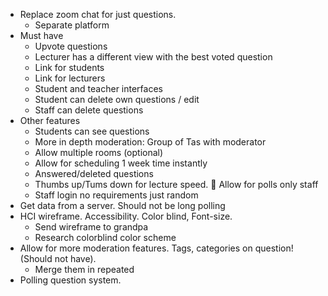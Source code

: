 * Replace zoom chat for just questions.
    * Separate platform
* Must have
   * Upvote questions
   * Lecturer has a different view with the best voted question
   * Link for students
   * Link for lecturers
   * Student and teacher interfaces
   * Student can delete own questions / edit
   * Staff can delete questions
* Other features
   * Students can see questions
   * More in depth moderation: Group of Tas with moderator
   * Allow multiple rooms (optional)
   * Allow for scheduling 1 week time instantly
   * Answered/deleted questions
   * Thumbs up/Tums down for lecture speed.
	Allow for polls only staff 
   * Staff login no requirements just random
* Get data from a server. Should not be long polling
* HCI wireframe. Accessibility. Color blind, Font-size.
   * Send wireframe to grandpa
   * Research colorblind color scheme
* Allow for more moderation features. Tags, categories on question! (Should not have).
   * Merge them in repeated
* Polling question system.
